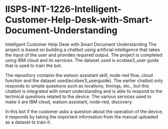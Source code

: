# llSPS-INT-1226-Intelligent-Customer-Help-Desk-with-Smart-Document-Understanding
Intelligent Customer Help Desk with Smart Document Understanding
The project is based on building a chatbot using artificial intelligence that takes the input of the user and provides required output. The project is completed using IBM cloud and its services. The dataset used is ecobee3_user guide that is used to train the bot.

The repository contains the watson assistant skill, node-red flow, cloud function and the dataset used(ecobee3_userguide). The earlier chatbot only responds to simple questions such as locations, timings, etc., but this chatbot is integrated with smart understanding and is able to respond to the technical questions related to the device. The various services used to make it are IBM cloud, watson assistant, node-red, discovery.

In this bot if the customer asks a question about the operation of the device, it responds by taking the important information from the manual uploaded as a dataset to train it.


